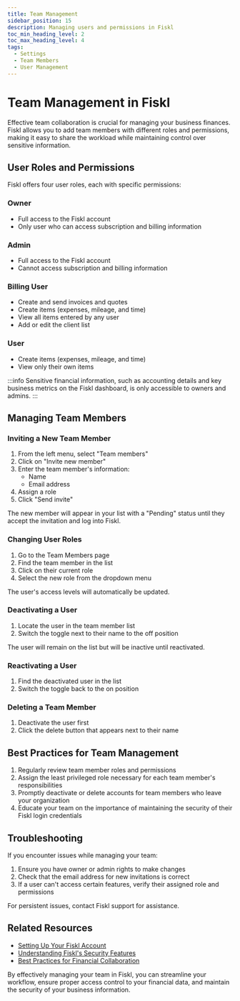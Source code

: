 ```yaml
---
title: Team Management
sidebar_position: 15
description: Managing users and permissions in Fiskl
toc_min_heading_level: 2
toc_max_heading_level: 4
tags:
  - Settings
  - Team Members
  - User Management
---
```


# Team Management in Fiskl

Effective team collaboration is crucial for managing your business finances. Fiskl allows you to add team members with different roles and permissions, making it easy to share the workload while maintaining control over sensitive information.

## User Roles and Permissions

Fiskl offers four user roles, each with specific permissions:

### Owner
- Full access to the Fiskl account
- Only user who can access subscription and billing information

### Admin
- Full access to the Fiskl account
- Cannot access subscription and billing information

### Billing User
- Create and send invoices and quotes
- Create items (expenses, mileage, and time)
- View all items entered by any user
- Add or edit the client list

### User
- Create items (expenses, mileage, and time)
- View only their own items

:::info
Sensitive financial information, such as accounting details and key business metrics on the Fiskl dashboard, is only accessible to owners and admins.
:::

## Managing Team Members

### Inviting a New Team Member

1. From the left menu, select "Team members"
2. Click on "Invite new member"
3. Enter the team member's information:
   - Name
   - Email address
4. Assign a role
5. Click "Send invite"

The new member will appear in your list with a "Pending" status until they accept the invitation and log into Fiskl.

### Changing User Roles

1. Go to the Team Members page
2. Find the team member in the list
3. Click on their current role
4. Select the new role from the dropdown menu

The user's access levels will automatically be updated.

### Deactivating a User

1. Locate the user in the team member list
2. Switch the toggle next to their name to the off position

The user will remain on the list but will be inactive until reactivated.

### Reactivating a User

1. Find the deactivated user in the list
2. Switch the toggle back to the on position

### Deleting a Team Member

1. Deactivate the user first
2. Click the delete button that appears next to their name

## Best Practices for Team Management

1. Regularly review team member roles and permissions
2. Assign the least privileged role necessary for each team member's responsibilities
3. Promptly deactivate or delete accounts for team members who leave your organization
4. Educate your team on the importance of maintaining the security of their Fiskl login credentials

## Troubleshooting

If you encounter issues while managing your team:

1. Ensure you have owner or admin rights to make changes
2. Check that the email address for new invitations is correct
3. If a user can't access certain features, verify their assigned role and permissions

For persistent issues, contact Fiskl support for assistance.

## Related Resources

- [Setting Up Your Fiskl Account](link-to-account-setup-guide)
- [Understanding Fiskl's Security Features](link-to-security-guide)
- [Best Practices for Financial Collaboration](link-to-collaboration-guide)

By effectively managing your team in Fiskl, you can streamline your workflow, ensure proper access control to your financial data, and maintain the security of your business information.
